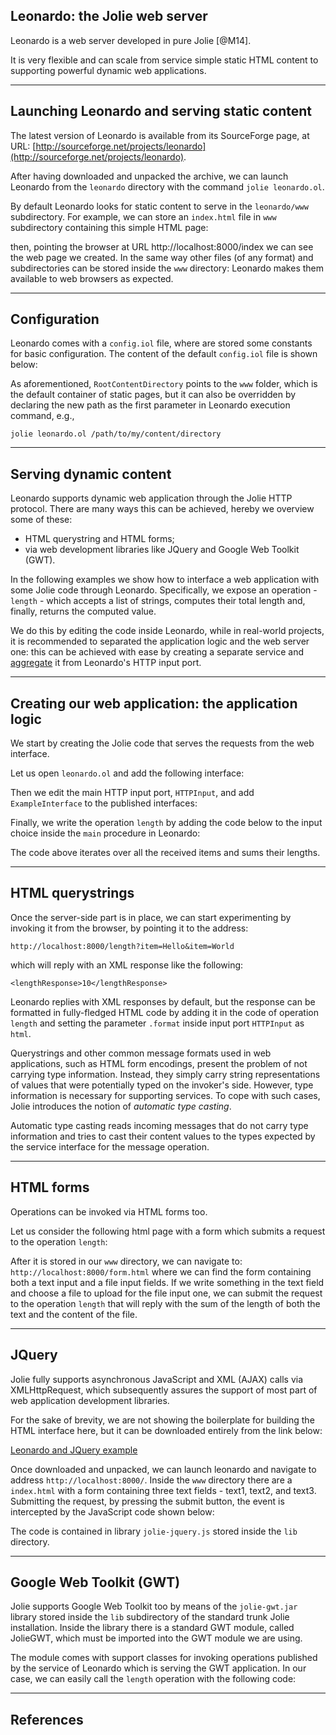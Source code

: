 ## Leonardo: the Jolie web server

Leonardo is a web server developed in pure Jolie [@M14].

It is very flexible and can scale from service simple static HTML content to supporting powerful dynamic web 
applications.

---

## Launching Leonardo and serving static content

The latest version of Leonardo is available from its SourceForge page, at URL: [http://sourceforge.net/projects/leonardo](http://sourceforge.net/projects/leonardo).

After having downloaded and unpacked the archive, we can launch Leonardo from the `leonardo` directory with the command `jolie leonardo.ol`.

By default Leonardo looks for static content to serve in the `leonardo/www` subdirectory. For example, we can store an `index.html` file in `www` subdirectory containing this simple HTML page:

<div class="code" src="leonardo_1.html"></div>

then, pointing the browser at URL http://localhost:8000/index we can see the web page we created. In the same way other files (of any format) and subdirectories can be stored inside the `www` directory: Leonardo makes them available to web browsers as expected.

---

## Configuration

Leonardo comes with a `config.iol` file, where are stored some constants for basic configuration. The content of the default `config.iol` file is shown below:

<div class="code" src="leonardo_2.ol"></div>

As aforementioned, `RootContentDirectory` points to the `www` folder, which is the default container of static pages, but it can also be overridden by declaring the new path as the first parameter in Leonardo execution command, e.g.,

`jolie leonardo.ol /path/to/my/content/directory`

---

## Serving dynamic content

Leonardo supports dynamic web application through the Jolie HTTP protocol. There are many ways this can be achieved, hereby we overview some of these:

- HTML querystring and HTML forms;
- via web development libraries like JQuery and Google Web Toolkit (GWT).

In the following examples we show how to interface a web application with some Jolie code through Leonardo. Specifically, we expose an operation - `length` - which accepts a list of strings, computes their total length and, finally, returns the computed value. 

We do this by editing the code inside Leonardo, while in real-world projects, it is recommended to separated the application logic and the web server one: this can be achieved with ease by creating a separate service and [aggregate](architectural_composition/aggregation) it from Leonardo's HTTP input port.

---

## Creating our web application: the application logic

We start by creating the Jolie code that serves the requests from the web interface.

Let us open `leonardo.ol` and add the following interface:

<div class="code" src="leonardo_3.ol"></div>

Then we edit the main HTTP input port, `HTTPInput`, and add `ExampleInterface` to the published interfaces:

<div class="code" src="leonardo_4.ol"></div>

Finally, we write the operation `length` by adding the code below to the input choice inside the `main` procedure in Leonardo:

<div class="code" src="leonardo_5.ol"></div>

The code above iterates over all the received items and sums their lengths.

---

## HTML querystrings

Once the server-side part is in place, we can start experimenting by invoking it from the browser, by pointing it to the address:

`http://localhost:8000/length?item=Hello&item=World`

which will reply with an XML response like the following:

`<lengthResponse>10</lengthResponse>`

Leonardo replies with XML responses by default, but the response can be formatted in fully-fledged HTML code by adding it in the code of operation `length` and setting the parameter `.format` inside input port `HTTPInput` as `html`.

Querystrings and other common message formats used in web applications, such as HTML form encodings, present the problem of not carrying type information. Instead, they simply carry string representations of values that were potentially typed on the invoker's side. However, type information is necessary for supporting services. To cope with such cases, Jolie introduces the notion of *automatic type casting*.

Automatic type casting reads incoming messages that do not carry type information and tries to cast their content values to the types expected by the service interface for the message operation.

---

## HTML forms

Operations can be invoked via HTML forms too.

Let us consider the following html page with a form which submits a request to the operation `length`:

<div class="code" src="leonardo_6.html"></div>

After it is stored in our `www` directory, we can navigate to: `http://localhost:8000/form.html` where we can find the form containing both a text input and a file input fields. If we write something in the text field and choose a file to upload for the file input one, we can submit the request to the operation `length` that will reply with the sum of the length of both the text and the content of the file.

---

## JQuery

Jolie fully supports asynchronous JavaScript and XML (AJAX) calls via XMLHttpRequest, which subsequently assures the support of most part of web application development libraries.

For the sake of brevity, we are not showing the boilerplate for building the HTML interface here, but it can be downloaded entirely from the link below:

<div class="download"><a href="documentation/web_applications/code/leonardo_code.zip">Leonardo and JQuery example</a></div>

Once downloaded and unpacked, we can launch leonardo and navigate to address `http://localhost:8000/`. Inside the `www` directory there are a `index.html` with a form containing three text fields - text1, text2, and text3. Submitting the request, by pressing the submit button, the event is intercepted by the JavaScript code shown below:

<div class="code" src="leonardo_7.js"></div>

The code is contained in library `jolie-jquery.js` stored inside the `lib` directory.

---

## Google Web Toolkit (GWT)

Jolie supports Google Web Toolkit too by means of the `jolie-gwt.jar` library stored inside the `lib` subdirectory of the standard trunk Jolie installation. Inside the library there is a standard GWT module, called JolieGWT, which must be imported into the GWT module we are using.

The module comes with support classes for invoking operations published by the service of Leonardo which is serving the GWT application. In our case, we can easily call the `length` operation with the following code:

<div class="code" src="leonardo_8.java"></div>

---

## References
